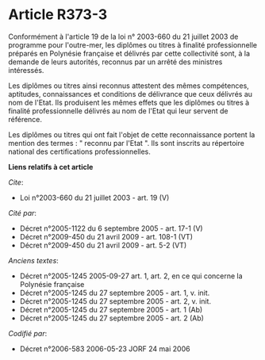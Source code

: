 # Article R373-3

Conformément à l'article 19 de la loi n° 2003-660 du 21 juillet 2003 de programme pour l'outre-mer, les diplômes ou titres à
finalité professionnelle préparés en Polynésie française et délivrés par cette collectivité sont, à la demande de leurs
autorités, reconnus par un arrêté des ministres intéressés.

Les diplômes ou titres ainsi reconnus attestent des mêmes compétences, aptitudes, connaissances et conditions de délivrance
que ceux délivrés au nom de l'Etat. Ils produisent les mêmes effets que les diplômes ou titres à finalité professionnelle
délivrés au nom de l'Etat qui leur servent de référence.

Les diplômes ou titres qui ont fait l'objet de cette reconnaissance portent la mention des termes : " reconnu par l'Etat ".
Ils sont inscrits au répertoire national des certifications professionnelles.

**Liens relatifs à cet article**

_Cite_:

  - Loi n°2003-660 du 21 juillet 2003 - art. 19 (V)

_Cité par_:

  - Décret n°2005-1122 du 6 septembre 2005 - art. 17-1 (V)
  - Décret n°2009-450 du 21 avril 2009 - art. 108-1 (VT)
  - Décret n°2009-450 du 21 avril 2009 - art. 5-2 (VT)

_Anciens textes_:

  - Décret n°2005-1245 2005-09-27 art. 1, art. 2, en ce qui concerne la Polynésie française
  - Décret n°2005-1245 du 27 septembre 2005 - art. 1, v. init.
  - Décret n°2005-1245 du 27 septembre 2005 - art. 2, v. init.
  - Décret n°2005-1245 du 27 septembre 2005 - art. 1 (Ab)
  - Décret n°2005-1245 du 27 septembre 2005 - art. 2 (Ab)

_Codifié par_:

  - Décret n°2006-583 2006-05-23 JORF 24 mai 2006
